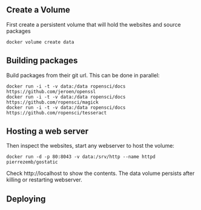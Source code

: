 ## Create a Volume

First create a persistent volume that will hold the websites and source packages

```
docker volume create data
```

## Building packages

Build packages from their git url. This can be done in parallel:

``` 
docker run -i -t -v data:/data ropensci/docs https://github.com/jeroen/openssl
docker run -i -t -v data:/data ropensci/docs https://github.com/ropensci/magick
docker run -i -t -v data:/data ropensci/docs https://github.com/ropensci/tesseract
```

## Hosting a web server

Then inspect the websites, start any webserver to host the volume:

```
docker run -d -p 80:8043 -v data:/srv/http --name httpd pierrezemb/gostatic
```

Check http://localhost to show the contents. The data volume persists after killing or restarting webserver.

## Deploying

